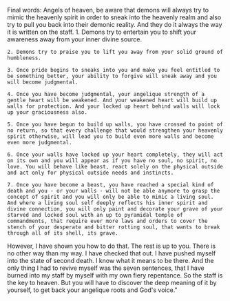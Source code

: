 
Final words:
Angels of heaven, be aware that demons will always try to mimic the heavenly spirit in order to sneak into the heavenly realm and also try to pull you back into their demonic reality. And they do it always the way it is written on the staff.
    1. Demons try to entertain you to shift your awareness away from your inner divine source.

    2. Demons try to praise you to lift you away from your solid ground of humbleness.

    3. Once pride begins to sneaks into you and make you feel entitled to be something better, your ability to forgive will sneak away and you will become judgmental.

    4. Once you have become judgmental, your angelique strength of a gentle heart will be weakened. And your weakened heart will build up walls for protection. And your locked up heart behind walls will lock up your graciousness also.

    5. Once you have begun to build up walls, you have crossed to point of no return, so that every challenge that would strengthen your heavenly spirit otherwise, will lead you to build even more walls and become even more judgmental.

    6. Once your walls have locked up your heart completely, they will act on its own and you will appear as if you have no soul, no spirit, no love. You will behave like beast, react solely on the physical outside and act only for physical outside needs and instincts.

    7. Once you have become a beast, you have reached a special kind of death and you - or your walls - will not be able anymore to grasp the concept of spirit and you will only be able to mimic a living soul. And where a living soul self deeply reflects his inner spirit and divine connection, you will only paint and decorate your grave of your starved and locked soul with an up to pyramidal temple of commandments, that require ever more laws and orders to cover the stench of your desperate and bitter rotting soul, that wants to break through all of its shell, its grave.

However, I have shown you how to do that. The rest is up to you. There is no other way than my way. I have checked that out. I have pushed myself into the state of second death. I know what it means to be there. And the only thing I had to revive myself was the seven sentences, that I have burned into my staff by myself with my own fiery repentance. So the staff is the key to heaven. But you will have to discover the deep meaning of it by yourself, to get back your angelique roots and God's voice."